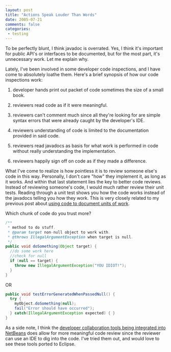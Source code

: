 ```yaml
---
layout: post
title: "Actions Speak Louder Than Words"
date: 2005-07-21
comments: false
categories:
 - testing
---
```


To be perfectly blunt, I think javadoc is overrated. Yes, I think it's important for public API's or interfaces to be documented, but for the most part, it's unnecessary work. Let me explain why.



Lately, I've been involved in some developer code inspections, and I have come to absolutely loathe them. Here's a brief synopsis of how our code inspections work:



  1. developer hands print out packet of code sometimes the size of a small book.


  2. reviewers read code as if it were meaningful.


  3. reviewers can't comment much since all they're looking for are simple syntax errors that were already caught by the developer's IDE.


  4. reviewers understanding of code is limited to the documentation provided in said code.


  5. reviewers read javadocs as basis for what work is performed in code without really understanding the implementation.


  6. reviewers happily sign off on code as if they made a difference.





What I've come to realize is how pointless it is to review someone else's code in this way. Personally, I don't care "how" they implement it, as long as it works. And within that last statement lies the key to better code reviews. Instead of reviewing someone's code, I would much rather review their unit tests. Reading through a unit test shows you how the code works instead of the javadocs telling you how they work. This is very closely related to my previous post about [using code to document units of work](http://jroller.com/page/wireframe/?anchor=document_code_with_units_of).



Which chunk of code do you trust more?

```java
/**
 * method to do stuff.
 * @param target non-null object to work with.
 * @throws IllegalArgumentException when target is null.
 */
public void doSomething(Object target) {
  //do some work here
  //check for null
  if (null == target) {
    throw new IllegalArgumentException("YOU IDIOT!");
  }
}
```

OR

```java
public void testErrorGeneratedWhenPassedNull() {
  try {
    myObject.doSomething(null);
    fail("Error should have occurred");
  } catch(IllegalArgumentException expected) { }
}
```

As a side note, I think the [developer collaboration tools being integrated into NetBeans](http://collab.netbeans.org) does allow for more meaningful code review since the reviewer can use an IDE to dig into the code. I've tried them out, and would love to see these tools ported to Eclipse.
